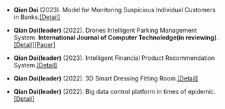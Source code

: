 - <strong>Qian Dai</strong> (2023). Model for Monitoring Suspicious Individual Customers in Banks.[[Detail]](contents/projects/Suspicious.pdf)

- <strong>Qian Dai(leader)</strong> (2022). Drones Intelligent Parking Management System. <strong>International Journal of Computer Technoledge(in reviewing)</strong>. [[Detail]](contents/projects/parking.pdf)[[Paper]](https://doi.org/10.1016/j.ijrmms.2024.105888)

- <strong>Qian Dai(leader)</strong> (2023). Intelligent Financial Product Recommendation System.[[Detail]](contents/projects/Recommendation.pdf)

-  <strong>Qian Dai(leader)</strong> (2022). 3D Smart Dressing Fitting Room.[[Detail]](contents/projects/dressing.pdf)
- <strong>Qian Dai(leader)</strong> (2022). Big data control platform in times of epidemic.[[Detail]](contents/projects/covid.pdf)



